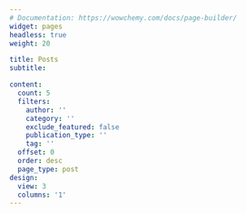 ```yaml
---
# Documentation: https://wowchemy.com/docs/page-builder/
widget: pages
headless: true
weight: 20

title: Posts
subtitle:

content:
  count: 5
  filters:
    author: ''
    category: ''
    exclude_featured: false
    publication_type: ''
    tag: ''
  offset: 0
  order: desc
  page_type: post
design:
  view: 3
  columns: '1'
---
```

